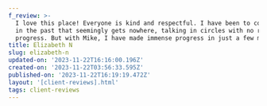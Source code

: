 ```yaml
---
f_review: >-
  I love this place! Everyone is kind and respectful. I have been to counseling
  in the past that seemingly gets nowhere, talking in circles with no real
  progress. But with Mike, I have made immense progress in just a few months.
title: Elizabeth N
slug: elizabeth-n
updated-on: '2023-11-22T16:16:00.196Z'
created-on: '2023-11-22T03:56:33.595Z'
published-on: '2023-11-22T16:19:19.472Z'
layout: '[client-reviews].html'
tags: client-reviews
---
```



